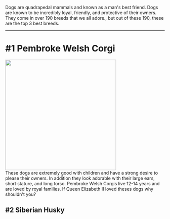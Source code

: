<p>Dogs are quadrapedal mammals and known as a man's best friend. Dogs are known to be incredibly loyal, friendly, and protective of their owners. They come in over 190 breeds that we all adore., but out of these 190, these are the top 3 best breeds.
<hr>

<body>
<h1>#1 Pembroke Welsh Corgi</h1>
<img src="https://live.staticflickr.com/3707/9288847355_3aa5800e92_b.jpg" width="350"> <br>
<p1>These dogs are extremely good with children and have a strong desire to please their owners. In addition they look adorable with their large ears, short stature, and long torso. Pembroke Welsh Corgis live 12-14 years and are loved by royal families. If Queen Elizabeth II loved theses dogs why shouldn't you?</p1>
  
<h2>#2 Siberian Husky</h2>
<p1>
  


